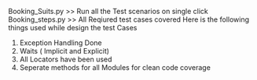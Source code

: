 Booking_Suits.py >> Run all the Test scenarios on single click
Booking_steps.py >> All Reqiured test cases covered 
 Here is the following things used while design the test Cases
1. Exception Handling Done
2. Waits ( Implicit and Explicit)
3. All Locators have been used
4. Seperate methods for all Modules for clean code coverage
